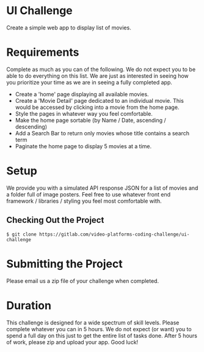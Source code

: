 # UI Challenge

Create a simple web app to display list of movies. 

# Requirements

Complete as much as you can of the following. We do not expect you to be able to do everything on this list. We are just as interested in seeing how you prioritize your time as we are in seeing a fully completed app.

* Create a 'home' page displaying all available movies.
* Create a 'Movie Detail' page dedicated to an individual movie. This would be accessed by clicking into a movie from the home page.
* Style the pages in whatever way you feel comfortable.
* Make the home page sortable (by Name / Date, ascending / descending)
* Add a Search Bar to return only movies whose title contains a search term
* Paginate the home page to display 5 movies at a time.

# Setup

We provide you with a simulated API response JSON for a list of movies and a folder full of image posters.  Feel free to use whatever front end framework / libraries / styling you feel most comfortable with. 

## Checking Out the Project

```
$ git clone https://gitlab.com/video-platforms-coding-challenge/ui-challenge
```

# Submitting the Project

Please email us a zip file of your challenge when completed.

# Duration

This challenge is designed for a wide spectrum of skill levels. Please complete whatever you can in 5 hours. We do not expect (or want) you to spend a full day on this just to get the entire list of tasks done. After 5 hours of work, please zip and upload your app.  Good luck!